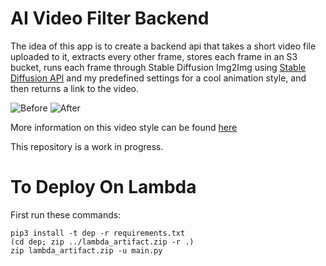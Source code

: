 # AI Video Filter Backend

The idea of this app is to create a backend api that takes a short video file uploaded to it, extracts every other frame, stores each frame in an S3 bucket, runs each frame through Stable Diffusion Img2Img using [Stable Diffusion API](www.stablediffusionapi.com) and my predefined settings for a cool animation style, and then returns a link to the video.

![Before](/og.gif)
![After](/transformed.gif)

More information on this video style can be found [here](https://www.linkedin.com/pulse/how-i-used-ai-make-animated-music-video-under-500-andreas-cary)

This repository is a work in progress.

# To Deploy On Lambda
First run these commands: 
```console
pip3 install -t dep -r requirements.txt
(cd dep; zip ../lambda_artifact.zip -r .)
zip lambda_artifact.zip -u main.py
```